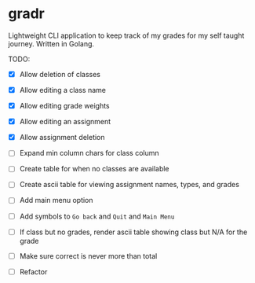 # gradr

Lightweight CLI application to keep track of my grades for my self taught journey. Written in Golang.

TODO:

- [x] Allow deletion of classes
- [x] Allow editing a class name
- [x] Allow editing grade weights
- [x] Allow editing an assignment
- [x] Allow assignment deletion
- [ ] Expand min column chars for class column
- [ ] Create table for when no classes are available
- [ ] Create ascii table for viewing assignment names, types, and grades
- [ ] Add main menu option
- [ ] Add symbols to `Go back` and `Quit` and `Main Menu`
- [ ] If class but no grades, render ascii table showing class but N/A for the grade
- [ ] Make sure correct is never more than total
- [ ] Refactor

